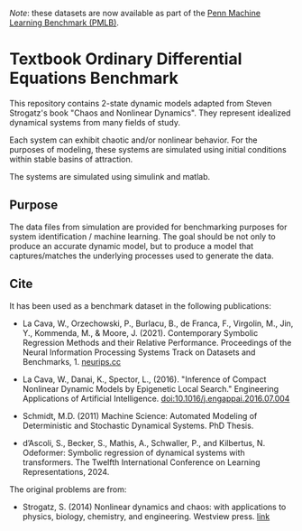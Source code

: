 *Note*: these datasets are now available as part of the [Penn Machine Learning Benchmark (PMLB)](https://github.com/EpistasisLab/pmlb).

# Textbook Ordinary Differential Equations Benchmark 


This repository contains 2-state dynamic models adapted from Steven Strogatz's book "Chaos and Nonlinear Dynamics". They represent idealized dynamical systems from many fields of study. 

Each system can exhibit chaotic and/or nonlinear behavior. For the purposes of modeling, these systems are simulated using initial conditions within stable basins of attraction. 

The systems are simulated using simulink and matlab. 

## Purpose

The data files from simulation are provided for benchmarking purposes for system identification / machine learning. The goal should be not only to produce an accurate dynamic model, but to produce a model that captures/matches the underlying processes used to generate the data. 


## Cite


It has been used as a benchmark dataset in the following publications:

 - La Cava, W., Orzechowski, P., Burlacu, B., de Franca, F., Virgolin, M., Jin, Y., Kommenda, M., & Moore, J. (2021). Contemporary Symbolic Regression Methods and their Relative Performance. Proceedings of the Neural Information Processing Systems Track on Datasets and Benchmarks, 1. [neurips.cc](https://datasets-benchmarks-proceedings.neurips.cc/paper/2021/hash/c0c7c76d30bd3dcaefc96f40275bdc0a-Abstract-round1.html)

 
 - La Cava, W., Danai, K., Spector, L., (2016). "Inference of Compact Nonlinear Dynamic Models by Epigenetic Local Search." Engineering Applications of Artificial Intelligence. [doi:10.1016/j.engappai.2016.07.004](http://www.sciencedirect.com/science/article/pii/S0952197616301294)

 - Schmidt, M.D. (2011) Machine Science: Automated Modeling of Deterministic and Stochastic Dynamical Systems. PhD Thesis.

 - d’Ascoli, S., Becker, S., Mathis, A., Schwaller, P., and Kilbertus, N. Odeformer: Symbolic regression of dynamical systems with transformers. The Twelfth International Conference on Learning Representations, 2024.

The original problems are from:

 - Strogatz, S. (2014) Nonlinear dynamics and chaos: with applications to physics, biology, chemistry, and engineering. Westview press. [link](http://www.stevenstrogatz.com/books/nonlinear-dynamics-and-chaos-with-applications-to-physics-biology-chemistry-and-engineering) 
